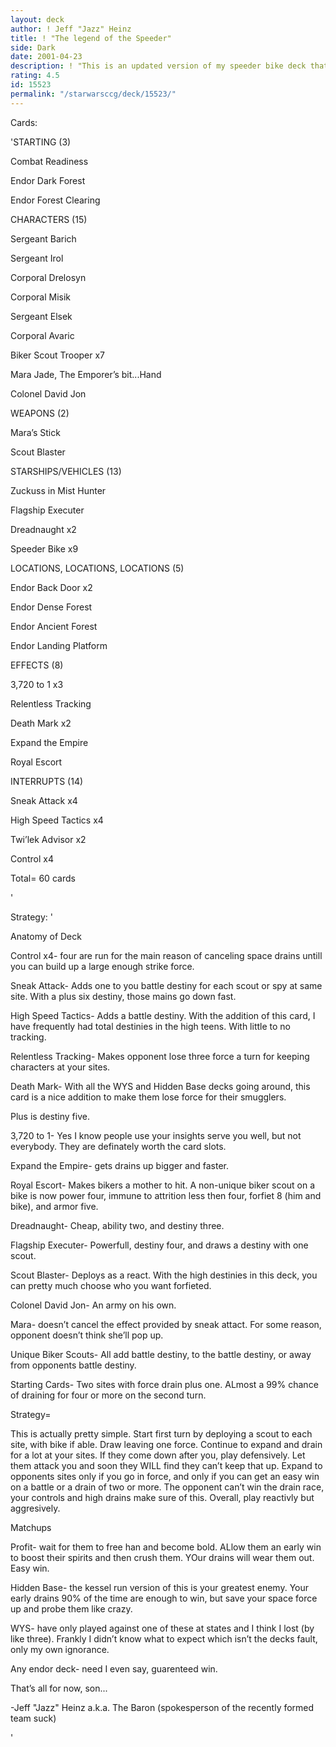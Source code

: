 ```yaml
---
layout: deck
author: ! Jeff "Jazz" Heinz
title: ! "The legend of the Speeder"
side: Dark
date: 2001-04-23
description: ! "This is an updated version of my speeder bike deck that provides quick drains, high destinies, and overall power.  -The Baron"
rating: 4.5
id: 15523
permalink: "/starwarsccg/deck/15523/"
---
```

Cards: 

'STARTING (3)


Combat Readiness

Endor Dark Forest

Endor Forest Clearing


CHARACTERS (15)


Sergeant Barich

Sergeant Irol

Corporal Drelosyn

Corporal Misik

Sergeant Elsek

Corporal Avaric

Biker Scout Trooper x7

Mara Jade, The Emporer’s bit...Hand

Colonel David Jon


WEAPONS (2)


Mara’s Stick

Scout Blaster


STARSHIPS/VEHICLES (13)


Zuckuss in Mist Hunter

Flagship Executer

Dreadnaught x2

Speeder Bike x9


LOCATIONS, LOCATIONS, LOCATIONS (5)


Endor Back Door x2

Endor Dense Forest

Endor Ancient Forest

Endor Landing Platform


EFFECTS (8)


3,720 to 1 x3

Relentless Tracking

Death Mark x2

Expand the Empire

Royal Escort


INTERRUPTS (14)


Sneak Attack x4

High Speed Tactics x4

Twi’lek Advisor x2

Control x4


Total= 60 cards 

'

Strategy: '

Anatomy of Deck


Control x4- four are run for the main reason of canceling space drains untill you can build up a large enough strike force.


Sneak Attack- Adds one to you battle destiny for each scout or spy at same site. With a plus six destiny, those mains go down fast.


High Speed Tactics- Adds a battle destiny. With the addition of this card, I have frequently had total destinies in the high teens. With little to no tracking.


Relentless Tracking- Makes opponent lose three force a turn for keeping characters at your sites.


Death Mark- With all the WYS and Hidden Base decks going around, this card is a nice addition to make them lose force for their smugglers.

Plus is destiny five.


3,720 to 1- Yes I know people use your insights serve you well, but not everybody. They are definately worth the card slots.


Expand the Empire- gets drains up bigger and faster.


Royal Escort- Makes bikers a mother to hit. A non-unique biker scout on a bike is now power four, immune to attrition less then four, forfiet 8 (him and bike), and armor five.  


Dreadnaught- Cheap, ability two, and destiny three.


Flagship Executer- Powerfull, destiny four, and draws a destiny with one scout.


Scout Blaster- Deploys as a react. With the high destinies in this deck, you can pretty much choose who you want forfieted.


Colonel David Jon- An army on his own.


Mara- doesn’t cancel the effect provided by sneak attact. For some reason, opponent doesn’t think she’ll pop up.


Unique Biker Scouts- All add battle destiny, to the battle destiny, or away from opponents battle destiny.


Starting Cards- Two sites with force drain plus one.  ALmost a 99% chance of draining for four or more on the second turn.




Strategy=



This is actually pretty simple. Start first turn by deploying a scout to each site, with bike if able.  Draw leaving one force.  Continue to expand and drain for a lot at your sites.  If they come down after you, play defensively.  Let them attack you and soon they WILL find they can’t keep that up.  Expand to opponents sites only if you go in force, and only if you can get an easy win on a battle or a drain of two or more. The opponent can’t win the drain race, your controls and high drains make sure of this.  Overall, play reactivly but aggresively.



Matchups



Profit- wait for them to free han and become bold. ALlow them an early win to boost their spirits and then crush them. YOur drains will wear them out.  Easy win.


Hidden Base- the kessel run version of this is your greatest enemy.  Your early drains 90% of the time are enough to win, but save your space force up and probe them like crazy.


WYS- have only played against one of these at states and I think I lost (by like three). Frankly I didn’t know what to expect which isn’t the decks fault, only my own ignorance.


Any endor deck- need I even say, guarenteed win.


That’s all for now, son...


-Jeff "Jazz" Heinz a.k.a. The Baron (spokesperson of the recently formed team suck)

'
